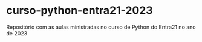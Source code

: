 # curso-python-entra21-2023
Repositório com as aulas ministradas no curso de Python do Entra21 no ano de 2023
